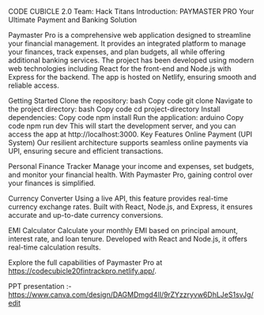 CODE CUBICLE 2.0
Team: Hack Titans
Introduction: PAYMASTER PRO
Your Ultimate Payment and Banking Solution

Paymaster Pro is a comprehensive web application designed to streamline your financial management. It provides an integrated platform to manage your finances, track expenses, and plan budgets, all while offering additional banking services. The project has been developed using modern web technologies including React for the front-end and Node.js with Express for the backend. The app is hosted on Netlify, ensuring smooth and reliable access.

Getting Started
Clone the repository:
bash
Copy code
git clone <repository-url>
Navigate to the project directory:
bash
Copy code
cd project-directory
Install dependencies:
Copy code
npm install
Run the application:
arduino
Copy code
npm run dev
This will start the development server, and you can access the app at http://localhost:3000.
Key Features
Online Payment (UPI System)
Our resilient architecture supports seamless online payments via UPI, ensuring secure and efficient transactions.

Personal Finance Tracker
Manage your income and expenses, set budgets, and monitor your financial health. With Paymaster Pro, gaining control over your finances is simplified.

Currency Converter
Using a live API, this feature provides real-time currency exchange rates. Built with React, Node.js, and Express, it ensures accurate and up-to-date currency conversions.

EMI Calculator
Calculate your monthly EMI based on principal amount, interest rate, and loan tenure. Developed with React and Node.js, it offers real-time calculation results.

Explore the full capabilities of Paymaster Pro at https://codecubicle20fintrackpro.netlify.app/.

PPT presentation :- https://www.canva.com/design/DAGMDmgd4lI/9rZYzzryvw6DhLJeS1svJg/edit
